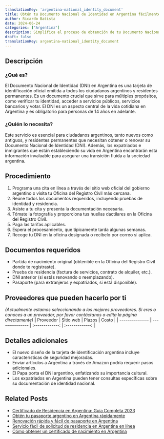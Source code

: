 ```yaml
---
translationKey: 'argentina-national_identity_document'
title: Obtén tu Documento Nacional de Identidad en Argentina fácilmente
author: Ricardo Batista
date: 2024-06-24
categories: ["Argentina"]
description: Simplifica el proceso de obtención de tu Documento Nacional de Identidad argentino con guía paso a paso e información esencial.
draft: false
translationKey: argentina-national_identity_document
---
```


## Descripción
### ¿Qué es?
El Documento Nacional de Identidad (DNI) en Argentina es una tarjeta de identificación oficial emitida a todos los ciudadanos argentinos y residentes permanentes. Es un documento crucial que sirve para múltiples propósitos, como verificar tu identidad, acceder a servicios públicos, servicios bancarios y votar. El DNI es un aspecto central de la vida cotidiana en Argentina y es obligatorio para personas de 14 años en adelante.

### ¿Quién lo necesita?
Este servicio es esencial para ciudadanos argentinos, tanto nuevos como antiguos, y residentes permanentes que necesitan obtener o renovar su Documento Nacional de Identidad (DNI). Además, los expatriados e inmigrantes que están estableciendo su vida en Argentina encontrarán esta información invaluable para asegurar una transición fluida a la sociedad argentina.

## Procedimiento

1. Programa una cita en línea a través del sitio web oficial del gobierno argentino o visita tu Oficina del Registro Civil más cercana.
2. Reúne todos los documentos requeridos, incluyendo pruebas de identidad y residencia.
3. Asiste a tu cita y presenta la documentación necesaria.
4. Tómate la fotografía y proporciona tus huellas dactilares en la Oficina del Registro Civil.
5. Paga las tarifas aplicables.
6. Espera el procesamiento, que típicamente tarda algunas semanas.
7. Recoge tu DNI en la oficina designada o recíbelo por correo si aplica.

## Documentos requeridos

- Partida de nacimiento original (obtenible en la Oficina del Registro Civil donde te registraste).
- Prueba de residencia (factura de servicios, contrato de alquiler, etc.).
- DNI anterior (si estás renovando o reemplazando).
- Pasaporte (para extranjeros y expatriados, si está disponible).

## Proveedores que pueden hacerlo por ti
_(Actualmente estamos seleccionando a los mejores proveedores. Si eres o conoces a un proveedor, por favor contáctanos o edita la página directamente)_
| Proveedor        |     Sitio web     |     Plazos    |       Costo      |
| --------------- | --------------- |  :-------------: | :-------------: |

## Detalles adicionales

- El nuevo diseño de la tarjeta de identificación argentina incluye características de seguridad mejoradas.
- Enviar artículos a Argentina a través de Amazon podría requerir pasos adicionales.
- El Papa porta el DNI argentino, enfatizando su importancia cultural.
- Los expatriados en Argentina pueden tener consultas específicas sobre su documentación de identidad nacional.
## Related Posts

- [Certificado de Residencia en Argentina: Guía Completa 2023](https://tramitit.com/es/guides/argentina/certificado_de_domicilio/)
- [Obtén tu pasaporte argentino en Argentina rápidamente](https://tramitit.com/es/guides/argentina/pasaporte_argentino/)
- [Renovación rápida y fácil de pasaporte en Argentina](https://tramitit.com/es/guides/argentina/renovaci%C3%B3n_de_pasaporte/)
- [Servicio fácil de solicitud de residencia en Argentina en línea](https://tramitit.com/es/guides/argentina/solicitud_de_residencia/)
- [Cómo obtener un certificado de nacimiento en Argentina](https://tramitit.com/es/guides/argentina/partida_de_nacimiento/)